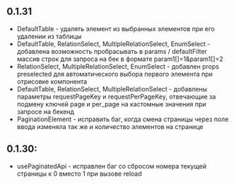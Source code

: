 
## 0.1.31
- DefaultTable - удалять элемент из выбранных элементов при его удалении из таблицы
- DefaultTable, RelationSelect, MultipleRelationSelect, EnumSelect - добавлена возможность пробрасывать в params / defaultFilter массив строк для запроса на бек в формате param1[]=1&param1[]=2
- RelationSelect, MultipleRelationSelect, EnumSelect - добавлен props preselected для автоматического выбора первого элемента при отрисовке компонента
- DefaultTable, RelationSelect, MultipleRelationSelect - добавлены параметры requestPageKey и requestPerPageKey, отвечающие за подмену ключей page и per_page на кастомные значения при запросе на бекенд
- PaginationElement - исправить баг, когда смена страницы через поле ввода изменяла так же и количество элементов на странице
## 0.1.30:
- usePaginatedApi - исправлен баг со сбросом номера текущей страницы к 0 вместо 1 при вызове reload